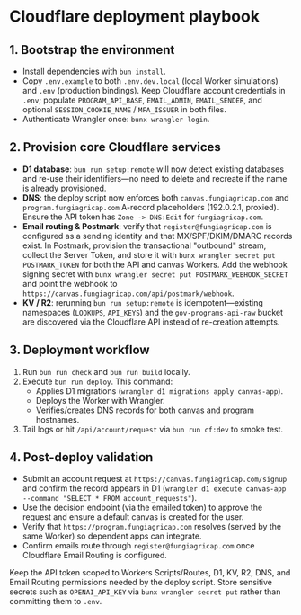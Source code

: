 # Cloudflare deployment playbook

## 1. Bootstrap the environment
- Install dependencies with `bun install`.
- Copy `.env.example` to both `.env.dev.local` (local Worker simulations) and `.env` (production bindings). Keep Cloudflare account credentials in `.env`; populate `PROGRAM_API_BASE`, `EMAIL_ADMIN`, `EMAIL_SENDER`, and optional `SESSION_COOKIE_NAME` / `MFA_ISSUER` in both files.
- Authenticate Wrangler once: `bunx wrangler login`.

## 2. Provision core Cloudflare services
- **D1 database**: `bun run setup:remote` will now detect existing databases and re-use their identifiers—no need to delete and recreate if the name is already provisioned.
- **DNS**: the deploy script now enforces both `canvas.fungiagricap.com` and `program.fungiagricap.com` A-record placeholders (192.0.2.1, proxied). Ensure the API token has `Zone -> DNS:Edit` for `fungiagricap.com`.
- **Email routing & Postmark**: verify that `register@fungiagricap.com` is configured as a sending identity and that MX/SPF/DKIM/DMARC records exist. In Postmark, provision the transactional "outbound" stream, collect the Server Token, and store it with `bunx wrangler secret put POSTMARK_TOKEN` for both the API and canvas Workers. Add the webhook signing secret with `bunx wrangler secret put POSTMARK_WEBHOOK_SECRET` and point the webhook to `https://canvas.fungiagricap.com/api/postmark/webhook`.
- **KV / R2**: rerunning `bun run setup:remote` is idempotent—existing namespaces (`LOOKUPS`, `API_KEYS`) and the `gov-programs-api-raw` bucket are discovered via the Cloudflare API instead of re-creation attempts.

## 3. Deployment workflow
1. Run `bun run check` and `bun run build` locally.
2. Execute `bun run deploy`. This command:
   - Applies D1 migrations (`wrangler d1 migrations apply canvas-app`).
   - Deploys the Worker with Wrangler.
   - Verifies/creates DNS records for both canvas and program hostnames.
3. Tail logs or hit `/api/account/request` via `bun run cf:dev` to smoke test.

## 4. Post-deploy validation
- Submit an account request at `https://canvas.fungiagricap.com/signup` and confirm the record appears in D1 (`wrangler d1 execute canvas-app --command "SELECT * FROM account_requests"`).
- Use the decision endpoint (via the emailed token) to approve the request and ensure a default canvas is created for the user.
- Verify that `https://program.fungiagricap.com` resolves (served by the same Worker) so dependent apps can integrate.
- Confirm emails route through `register@fungiagricap.com` once Cloudflare Email Routing is configured.

Keep the API token scoped to Workers Scripts/Routes, D1, KV, R2, DNS, and Email Routing permissions needed by the deploy script. Store sensitive secrets such as `OPENAI_API_KEY` via `bunx wrangler secret put` rather than committing them to `.env`.
